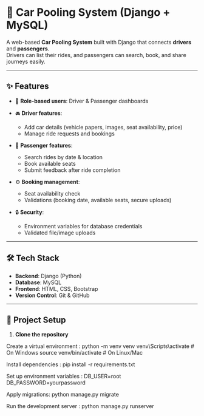 # 🚗 Car Pooling System (Django + MySQL)

A web-based **Car Pooling System** built with Django that connects **drivers** and **passengers**.  
Drivers can list their rides, and passengers can search, book, and share journeys easily.

---

## ✨ Features

- 👤 **Role-based users**: Driver & Passenger dashboards  
- 🚘 **Driver features**:  
  - Add car details (vehicle papers, images, seat availability, price)  
  - Manage ride requests and bookings  

- 🧳 **Passenger features**:  
  - Search rides by date & location  
  - Book available seats  
  - Submit feedback after ride completion  

- ⚙️ **Booking management**:  
  - Seat availability check  
  - Validations (booking date, available seats, secure uploads)  

- 🔒 **Security**:  
  - Environment variables for database credentials  
  - Validated file/image uploads  

---

## 🛠️ Tech Stack

- **Backend**: Django (Python)  
- **Database**: MySQL  
- **Frontend**: HTML, CSS, Bootstrap  
- **Version Control**: Git & GitHub  

---

## 📂 Project Setup

1. **Clone the repository**  

Create a virtual environment :
python -m venv venv
venv\Scripts\activate   # On Windows
source venv/bin/activate # On Linux/Mac

Install dependencies :
pip install -r requirements.txt

Set up environment variables : 
DB_USER=root
DB_PASSWORD=yourpassword

Apply migrations: 
python manage.py migrate 

Run the development server :
python manage.py runserver
